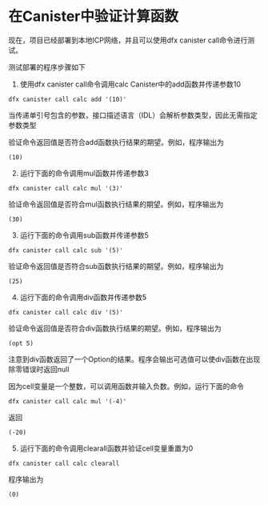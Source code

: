 # 在Canister中验证计算函数



现在，项目已经部署到本地ICP网络，并且可以使用dfx canister call命令进行测试。

测试部署的程序步骤如下

1. 使用dfx canister call命令调用calc Canister中的add函数并传递参数10

```text
dfx canister call calc add '(10)'
```

当传递单引号包含的参数，接口描述语言（IDL）会解析参数类型，因此无需指定参数类型

验证命令返回值是否符合add函数执行结果的期望。例如，程序输出为

```text
(10)
```

2. 运行下面的命令调用mul函数并传递参数3

```text
dfx canister call calc mul '(3)'
```

验证命令返回值是否符合mul函数执行结果的期望。例如，程序输出为

```text
(30)
```

3. 运行下面的命令调用sub函数并传递参数5

```text
dfx canister call calc sub '(5)'
```

验证命令返回值是否符合sub函数执行结果的期望。例如，程序输出为

```text
(25)
```

4. 运行下面的命令调用div函数并传递参数5

```text
dfx canister call calc div '(5)'
```

验证命令返回值是否符合div函数执行结果的期望。例如，程序输出为

```text
(opt 5)
```

注意到div函数返回了一个Option的结果。程序会输出可选值可以使div函数在出现除零错误时返回null

因为cell变量是一个整数，可以调用函数并输入负数。例如，运行下面的命令

```text
dfx canister call calc mul '(-4)'
```

 返回

```text
(-20)
```

5. 运行下面的命令调用clearall函数并验证cell变量重置为0

```text
dfx canister call calc clearall
```

程序输出为

```text
(0)
```

